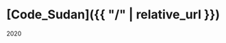 <link rel="stylesheet" type="text/css" media="all" href="https://github.com/code-sudan/home/tree/master/assets/css/front.css" />

# [Code_Sudan]({{ "/" | relative_url }})

2020

